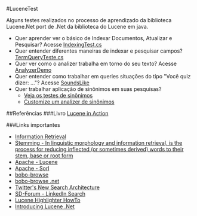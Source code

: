 #LuceneTest

Alguns testes realizados no processo de aprendizado da biblioteca Lucene.Net port de .Net da biblioteca do Lucene em java.

* Quer aprender ver o básico de Indexar Documentos, Atualizar e Pesquisar? Acesse [IndexingTest.cs](LuceneTest/src/LuceneStudyTests/LuceneStudyTests/IndexingTeste.cs)
* Quer entender diferentes maneiras de indexar e pesquisar campos? [TermQueryTeste.cs](LuceneTest/src/LuceneStudyTests/LuceneStudyTests/TermQueryTeste.cs)
* Quer ver como o analizer trabalha em torno do seu texto? Acesse [AnalyzerDemo](LuceneTest/src/LuceneStudyTests/AnlyzerDemo)
* Quer entender como trabalhar em queries situações do tipo "Você quiz dizer: ..."? Acesse [SoundsLike](LuceneTest/src/LuceneStudyTests/SoundsLike)
* Quer trabalhar aplicação de sinônimos em suas pesquisas? 
  * [Veja os testes de sinônimos](LuceneTest/src/LuceneStudyTests/LuceneStudyTests/SynonymAnalyzerTests.cs)
  * [Customize um analizer de sinônimos](LuceneTest/src/LuceneStudyTests/SynonymAnalyzer)


##Referências
###Livro
[Lucene in Action](http://www.amazon.com/Lucene-Action-Second-Edition-Covers/dp/1933988177/ref=sr_1_1?ie=UTF8&qid=1358455947&sr=8-1&keywords=lucene+in+action)

###Links importantes
* [Information Retrieval](http://en.wikipedia.org/wiki/Information_retrieval) 
* [Stemming - In linguistic morphology and information retrieval, is the process for reducing inflected (or sometimes derived) words to their stem, base or root form](http://en.wikipedia.org/wiki/Stemming)
* [Apache - Lucene](http://lucene.apache.org/core/)
* [Apache - Sorl](http://lucene.apache.org/solr/)
* [bobo-browse](http://code.google.com/p/bobo-browse/)
* [bobo-browse .net](http://bobo.codeplex.com/)
* [Twitter's New Search Architecture](http://engineering.twitter.com/2010/10/twitters-new-search-architecture.html)
* [SD-Forum - LinkedIn Search](https://docs.google.com/presentation/d/1cyz5__ts3w7WtAd_aKuLT8WmZFeBE-_OLA41Zq7eduU/edit#slide=id.i0)
* [Lucene Highlighter HowTo](http://hrycan.com/2009/10/25/lucene-highlighter-howto/)
* [Introducing Lucene .Net](http://www.codeproject.com/Articles/29755/Introducing-Lucene-Net)


